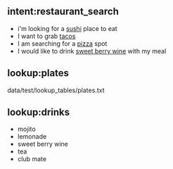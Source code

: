 ## intent:restaurant_search
- i'm looking for a [sushi](food) place to eat
- I want to grab [tacos](food)
- I am searching for a [pizza](food) spot
- I would like to drink [sweet berry wine](beverage) with my meal

## lookup:plates
data/test/lookup_tables/plates.txt

## lookup:drinks
 - mojito
 - lemonade
 - sweet berry wine
 - tea
 - club mate